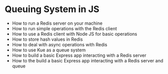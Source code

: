 # Queuing System in JS
  - How to run a Redis server on your machine
  - How to run simple operations with the Redis client
  - How to use a Redis client with Node JS for basic operations
  - How to store hash values in Redis
  - How to deal with async operations with Redis
  - How to use Kue as a queue system
  - How to build a basic Express app interacting with a Redis server
  - How to the build a basic Express app interacting with a Redis server and queue

